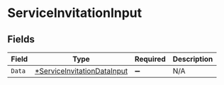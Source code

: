 # ServiceInvitationInput


## Fields

| Field                                                                            | Type                                                                             | Required                                                                         | Description                                                                      |
| -------------------------------------------------------------------------------- | -------------------------------------------------------------------------------- | -------------------------------------------------------------------------------- | -------------------------------------------------------------------------------- |
| `Data`                                                                           | [*ServiceInvitationDataInput](../../models/shared/serviceinvitationdatainput.md) | :heavy_minus_sign:                                                               | N/A                                                                              |